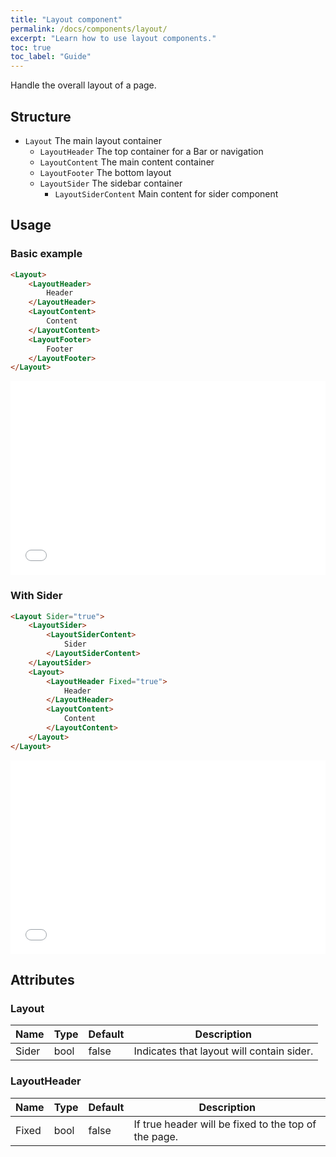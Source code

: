 ```yaml
---
title: "Layout component"
permalink: /docs/components/layout/
excerpt: "Learn how to use layout components."
toc: true
toc_label: "Guide"
---
```


Handle the overall layout of a page.

## Structure

- `Layout` The main layout container
  - `LayoutHeader` The top container for a Bar or navigation
  - `LayoutContent` The main content container
  - `LayoutFooter` The bottom layout 
  - `LayoutSider` The sidebar container
    - `LayoutSiderContent` Main content for sider component


## Usage

### Basic example

```html
<Layout>
    <LayoutHeader>
        Header
    </LayoutHeader>
    <LayoutContent>
        Content
    </LayoutContent>
    <LayoutFooter>
        Footer
    </LayoutFooter>
</Layout>
```

<iframe src="/examples/layout/basic/" frameborder="0" scrolling="no" style="width:100%;height:310px;"></iframe>

### With Sider

```html
<Layout Sider="true">
    <LayoutSider>
        <LayoutSiderContent>
            Sider
        </LayoutSiderContent>
    </LayoutSider>
    <Layout>
        <LayoutHeader Fixed="true">
            Header
        </LayoutHeader>
        <LayoutContent>
            Content
        </LayoutContent>
    </Layout>
</Layout>
```

<iframe src="/examples/layout/with-sider/" frameborder="0" scrolling="no" style="width:100%;height:310px;"></iframe>

## Attributes

### Layout

| Name              | Type      | Default | Description                                                                                          |
|-------------------|-----------|---------|------------------------------------------------------------------------------------------------------|
| Sider             | bool      | false   | Indicates that layout will contain sider.                                                            |

### LayoutHeader

| Name              | Type      | Default | Description                                                                                          |
|-------------------|-----------|---------|------------------------------------------------------------------------------------------------------|
| Fixed             | bool      | false   | If true header will be fixed to the top of the page.                                                 |